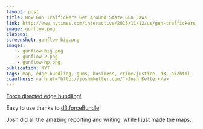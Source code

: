 ```yaml
---
layout: post
title: How Gun Traffickers Get Around State Gun Laws
link: http://www.nytimes.com/interactive/2015/11/12/us/gun-traffickers-smuggling-state-gun-laws.html
image: gunflow.png
classes:
screenshot: gunflow-big.png
images:
    - gunflow-big.png
    - gunflow-2.png
    - gunflow-hp.png
publication: NYT
tags: map, edge bundling, guns, business, crime/justice, d3, ai2html
coauthors: <a href="http://joshmkeller.com/">Josh Keller</a>
---
```


[Force directed edge bundling!](http://www.win.tue.nl/~dholten/papers/forcebundles_eurovis.pdf)

Easy to use thanks to [d3.forceBundle](https://github.com/upphiminn/d3.ForceBundle)!

Josh did all the amazing reporting and writing, while I just made the maps.
